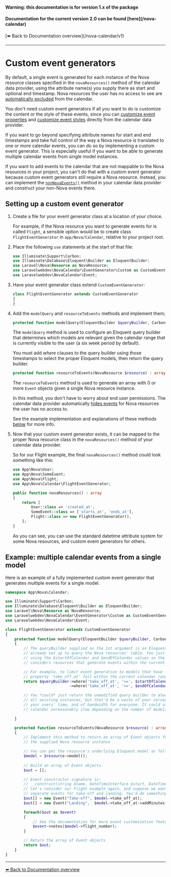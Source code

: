 <h4>Warning: this documentation is for version 1.x of the package</h4>
<h4>Documentation for the current version 2.0 can be found [here](/nova-calendar)</h4>
[⬅️ Back to Documentation overview](/nova-calendar/v1)

---

  
# Custom event generators

By default, a single event is generated for each instance of the Nova resource classes specified in the `novaResources()` method of the calendar data provider, using the attribute name(s) you supply there as start and optional end timestamp. Nova resources the user has no access to see are [automatically excluded](/nova-calendar/v1/event-visibility.html#what-events-are-shown-by-default) from the calendar.

You don't need custom event generators if all you want to do is customize the content or the style of these events, since you can [customize event properties](/nova-calendar/v1/customizing-events.html) and [customize event styles](/nova-calendar/v1/customizing-events.html#customizing-the-css) directly from the calendar data provider.


If you want to go beyond specifying attribute names for start and end timestamps and take full control of the way a Nova resource is translated to one or more calendar events, you can do so by implementing a custom event generator. This is especially useful if you want to be able to generate multiple calendar events from single model instances.


If you want to add events to the calendar that are not mappable to the Nova resources in your project, you can't do that with a custom event generator because custom event generators still require a Nova resource. Instead, you can implement the [`nonNovaEvents()`](/nova-calendar/v1/customizing-the-calendar.html#adding-events-from-other-sources) method in your calendar data provider and construct your non-Nova events there.


## Setting up a custom event generator
1. Create a file for your event generator class at a location of your choice.
    
	For example, if the Nova resource you want to generate events for is called `Flight`, a sensible option would be to create class `FlightEventGenerator` in `app/Nova/Calendar`, relative to your project root.

1. Place the following `use` statements at the start of that file:
    ```php
    use Illuminate\Support\Carbon;
    use Illuminate\Database\Eloquent\Builder as EloquentBuilder;
    use Laravel\Nova\Resource as NovaResource;
    use Laravelwebdev\NovaCalendar\EventGenerator\Custom as CustomEventGenerator;
    use Laravelwebdev\NovaCalendar\Event;
    ```

1. Have your event generator class extend `CustomEventGenerator`:

	```php
    class FlightEventGenerator extends CustomEventGenerator
    {
    }
    ```
1. Add the `modelQuery` and `resourceToEvents` methods and implement them;

    ```php
    protected function modelQuery(EloquentBuilder $queryBuilder, Carbon $startOfCalendar, Carbon $endOfCalendar) : EloquentBuilder
    ```
    The `modelQuery` method is used to configure an Eloquent query builder that determines which models are relevant given the calendar range that is currently visible to the user (a six week period by default).
    
     You must add _where_ clauses to the query builder using those timestamps to select the proper Eloquent models, then return the query builder.

    ```php
    protected function resourceToEvents(NovaResource $resource) : array
    ```
    The `resourceToEvents` method is used to generate an array with 0 or more `Event` objects given a single Nova resource instance.
    
    In this method, you don't have to worry about end user permissions. The calendar data provider automatically [hides events](/nova-calendar/v1/event-visibility.html#what-events-are-shown-by-default) for Nova resources the user has no access to. 
        
    See the example implementation and explanations of these methods [below](#example-multiple-calendar-events-from-a-single-model) for more info.


1. Now that your custom event generator exists, it can be mapped to the proper Nova resource class in the `novaResources()` method of your calendar data provider. 

    So for our Flight example, the final `novaResources()` method could look something like this:

    ```php
    use App\Nova\User;
    use App\Nova\SomeEvent;
    use App\Nova\Flight;
    use App\Nova\Calendar\FlightEventGenerator;
    ```

    ```php
    public function novaResources() : array
    {
        return [
            User::class => 'created_at',
            SomeEvent::class => ['starts_at', 'ends_at'],
            Flight::class => new FlightEventGenerator(),
        ];
    }
    ```	

    As you can see, you can use the standard datetime attribute system for some Nova resources, and custom event generators for others.

## Example: multiple calendar events from a single model

Here is an example of a fully implemented custom event generator that generates multiple events for a single model.

```php
namespace App\Nova\Calendar;

use Illuminate\Support\Carbon;
use Illuminate\Database\Eloquent\Builder as EloquentBuilder;
use Laravel\Nova\Resource as NovaResource;
use Laravelwebdev\NovaCalendar\EventGenerator\Custom as CustomEventGenerator;
use Laravelwebdev\NovaCalendar\Event;

class FlightEventGenerator extends CustomEventGenerator
{
    protected function modelQuery(EloquentBuilder $queryBuilder, Carbon $startOfCalendar, Carbon $endOfCalendar) : EloquentBuilder
    {
        // The queryBuilder supplied as the 1st argument is an Eloquent query builder that's 
        // already set up to query the Nova resources' table. You just have to add where clauses 
        // using the $startOfCalendar and $endOfCalendar values so the event generator only
        // considers resources that generate events within the current range of the calendar.

        // For example, to limit event generation to models that have 
        // property 'take_off_at' fall within the current calendar range:
        return $queryBuilder->where('take_off_at', '>=', $startOfCalendar)
                            ->where('take_off_at', '<=', $endOfCalendar);

        // You *could* just return the unmodified query builder to always generate events for 
        // all existing instances, but that'd be a waste of your server capacity, 
        // your users' time, and of bandwidth for everyone. It could also make your
        // calendar unreasonably slow depending on the number of models in your database.

    }

    protected function resourceToEvents(NovaResource $resource) : array
    {
        // Implement this method to return an array of Event objects for
        // the supplied Nova resource instance

        // You can get the resource's underlying Eloquent model as follows:
        $model = $resource->model();
    
        // Build an array of Event objects.
        $out = [];

        // Event constructor signature is:
        // __construct(string $name, DateTimeInterface $start, DateTimeInterface $end = null, string $notes = '', array $badges = [])
        // Let's consider our Flight example again, and suppose we want to create
        // separate events for take-off and landing. You'd do something like:
        $out[] = new Event("Take-off", $model->take_off_at);
        $out[] = new Event("Landing",  $model->take_off_at->addMinutes($model->flight_duration));

        foreach($out as $event)
        {
            // See the documentation for more event customization features.
            $event->notes($model->flight_number);
        }

        // Return the array of Event objects
        return $out;
    }
}
```

---

[⬅️ Back to Documentation overview](/nova-calendar/v1)